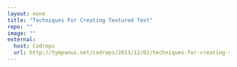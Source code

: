 ```yaml
---
layout: none
title: "Techniques For Creating Textured Text"
repo: ""
image: ""
external:
  host: Codrops
  url: http://tympanus.net/codrops/2013/12/02/techniques-for-creating-textured-text/
---
```

